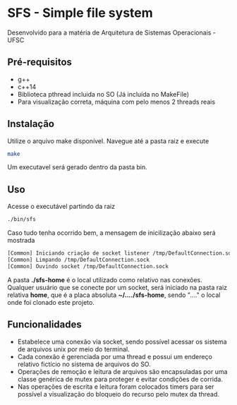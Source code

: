 # SFS - Simple file system

Desenvolvido para a matéria de Arquitetura de Sistemas Operacionais - UFSC

## Pré-requisitos
- g++
- c++14
- Biblioteca pthread incluida no SO (Já incluída no MakeFile)
- Para visualização correta, máquina com pelo menos 2 threads reais

## Instalação
Utilize o arquivo make disponível. Navegue até a pasta raiz e execute

```bash
make
```
Um executavel será gerado dentro da pasta bin.

## Uso
Acesse o executável partindo da raiz 

```bash
./bin/sfs
```

Caso tudo tenha ocorrido bem, a mensagem de inicilização abaixo será mostrada
```bash
[Common] Iniciando criação de socket listener /tmp/DefaultConnection.sock
[Common] Limpando /tmp/DefaultConnection.sock
[Common] Ouvindo socket /tmp/DefaultConnection.sock
```
A pasta **./sfs-home** é o local utilizado como relativo nas conexões. Qualquer usuário que se conecte por um socket, será iniciado na pasta raiz relativa **home**, que é a placa absoluta **~/..../sfs-home**, sendo "...." o local onde foi clonado este projeto.

## Funcionalidades
 - Estabelece uma conexão via socket, sendo possível acessar os sistema de arquivos unix por meio do terminal. 
 - Cada conexão é gerenciada por uma thread e possui um endereço relativo fictício no sistema de arquivos do SO.
 - Operações de remoção e leitura de arquivos são encapsuladas por uma classe genérica de mutex para proteger e evitar condições de corrida.
 - Nas operações de escrita e leitura foram colocados timers para ser possível a visualização do bloqueio do recurso pelo mutex da thread.
